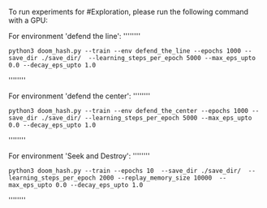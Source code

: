 To run experiments for #Exploration, please run the following command with a GPU:


For environment 'defend the line':
''''''''

	python3 doom_hash.py --train --env defend_the_line --epochs 1000 --save_dir ./save_dir/  --learning_steps_per_epoch 5000 --max_eps_upto 0.0 --decay_eps_upto 1.0

''''''''

For environment 'defend the center':
''''''''

	python3 doom_hash.py --train --env defend_the_center --epochs 1000 --save_dir ./save_dir/ --learning_steps_per_epoch 5000 --max_eps_upto 0.0 --decay_eps_upto 1.0

''''''''

For environment 'Seek and Destroy':
''''''''

	python3 doom_hash.py --train --epochs 10  --save_dir ./save_dir/  --learning_steps_per_epoch 2000 --replay_memory_size 10000  --max_eps_upto 0.0 --decay_eps_upto 1.0

''''''''

